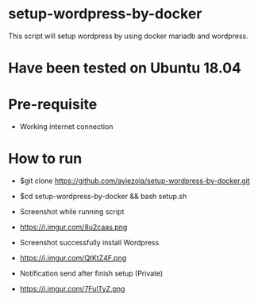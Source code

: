 # setup-wordpress-by-docker
This script will setup wordpress by using docker mariadb and wordpress.

# Have been tested on Ubuntu 18.04
# Pre-requisite
- Working internet connection

# How to run
- $git clone https://github.com/ayiezola/setup-wordpress-by-docker.git
- $cd setup-wordpress-by-docker && bash setup.sh

- Screenshot while running script
- https://i.imgur.com/8u2caas.png

- Screenshot successfully install Wordpress
- https://i.imgur.com/QtKtZ4F.png

- Notification send after finish setup (Private)
- https://i.imgur.com/7FulTyZ.png
